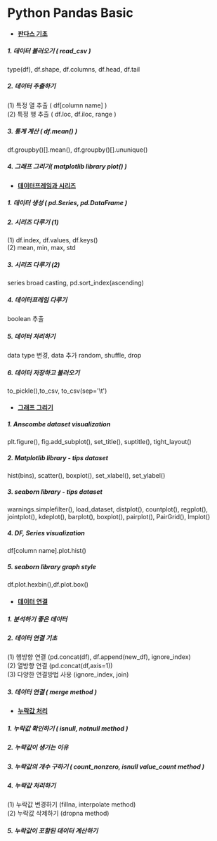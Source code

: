 # Python Pandas Basic

* #### [판다스 기초](https://github.com/ejcho3792/TIL/blob/master/Python/Pandas/pandas_basic_2.ipynb)
##### 1. 데이터 불러오기 ( read_csv )
type(df), df.shape, df.columns, df.head, df.tail   
##### 2. 데이터 추출하기
(1) 특정 열 추출 ( df[column name] )   
(2) 특정 행 추출 ( df.loc, df.iloc, range )
##### 3. 통계 계산 ( df.mean() )
df.groupby()[].mean(), df.groupby()[].ununique()
##### 4. 그래프 그리기( matplotlib library plot() )

* #### [데이터프레임과 시리즈](https://github.com/ejcho3792/TIL/blob/master/Python/Pandas/pandas_basic_3.ipynb)
##### 1. 데이터 생성 ( pd.Series, pd.DataFrame )   
##### 2. 시리즈 다루기 (1)   
(1) df.index, df.values, df.keys()   
(2) mean, min, max, std   
##### 3. 시리즈 다루기 (2)   
series broad casting, pd.sort_index(ascending)   
##### 4. 데이터프레임 다루기   
boolean 추출           
##### 5. 데이터 처리하기   
data type 변경, data 추가 random, shuffle, drop   
##### 6. 데이터 저장하고 불러오기   
to_pickle(),to_csv, to_csv(sep='\t')   

* #### [그래프 그리기](https://github.com/ejcho3792/TIL/blob/master/Python/Pandas/pandas_basic_4.ipynb)
##### 1. Anscombe dataset visualization
plt.figure(), fig.add_subplot(), set_title(), suptitle(), tight_layout()
##### 2. Matplotlib library - tips dataset
hist(bins), scatter(), boxplot(), set_xlabel(), set_ylabel()
##### 3. seaborn library - tips dataset
warnings.simplefilter(), load_dataset, distplot(), countplot(), regplot(), jointplot(), kdeplot(), barplot(), boxplot(), pairplot(), PairGrid(), lmplot()
##### 4. DF, Series visualization
df[column name].plot.hist()
##### 5. seaborn library graph style
df.plot.hexbin(),df.plot.box()

* #### [데이터 연결](https://github.com/ejcho3792/TIL/blob/master/Python/Pandas/pandas_basic_5.ipynb)
##### 1. 분석하기 좋은 데이터   
##### 2. 데이터 연결 기초   
(1) 행방향 연결 (pd.concat(df), df.append(new_df), ignore_index)   
(2) 열방향 연결 (pd.concat(df,axis=1))   
(3) 다양한 연결방법 사용 (ignore_index, join)   
##### 3. 데이터 연결 ( merge method )

* #### [누락값 처리](https://github.com/ejcho3792/TIL/blob/master/Python/Pandas/pandas_basic_6.ipynb)
##### 1. 누락값 확인하기 ( isnull, notnull method )   
##### 2. 누락값이 생기는 이유   
##### 3. 누락값의 개수 구하기 ( count_nonzero, isnull value_count method )
##### 4. 누락값 처리하기
(1) 누락값 변경하기 (fillna, interpolate method)   
(2) 누락값 삭제하기 (dropna method)   
##### 5. 누락값이 포함된 데이터 계산하기
